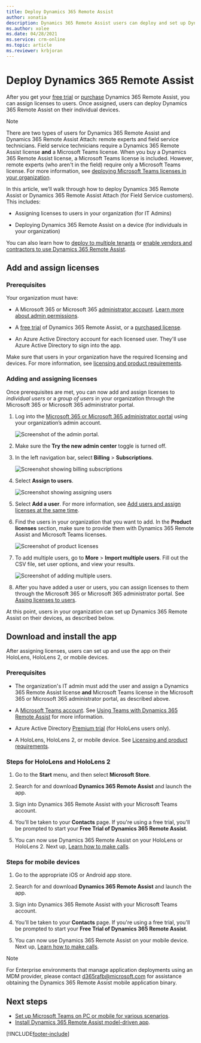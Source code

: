 ```yaml
---
title: Deploy Dynamics 365 Remote Assist
author: xonatia
description: Dynamics 365 Remote Assist users can deploy and set up Dynamics 365 Remote Assist on their devices. 
ms.author: xolee
ms.date: 04/28/2021
ms.service: crm-online
ms.topic: article
ms.reviewer: krbjoran
---
```

# Deploy Dynamics 365 Remote Assist

After you get your [free trial](try-remote-assist.md) or [purchase](buy-remote-assist.md) Dynamics 365 Remote Assist, you can assign licenses to users. Once assigned, users can deploy Dynamics 365 Remote Assist on their individual devices.

> [!Note]
> There are two types of users for Dynamics 365 Remote Assist and Dynamics 365 Remote Assist Attach: remote experts and field service technicians. Field service technicians require a Dynamics 365 Remote Assist license **and** a Microsoft Teams license. When you buy a Dynamics 365 Remote Assist license, a Microsoft Teams license is included. However, remote experts (who aren't in the field) require only a Microsoft Teams license. For more information, see [deploying Microsoft Teams licenses in your organization](https://docs.microsoft.com/dynamics365/mixed-reality/remote-assist/use-microsoft-teams-with-remote-assist).

In this article, we’ll walk through how to deploy Dynamics 365 Remote Assist or Dynamics 365 Remote Assist Attach (for Field Service customers). This includes:

-	Assigning licenses to users in your organization (for IT Admins)

-	Deploying Dynamics 365 Remote Assist on a device (for individuals in your organization) 

You can also learn how to [deploy to multiple tenants](multi-tenant-deployment.md) or [enable vendors and contractors to use Dynamics 365 Remote Assist](vendor-use-RA.md).

## Add and assign licenses

### Prerequisites

Your organization must have:

- A Microsoft 365 or Microsoft 365 [administrator account](https://www.microsoft.com/microsoft-365/business/office-365-administration). [Learn more about admin permissions](https://docs.microsoft.com/office365/admin/admin-overview/admin-overview?redirectSourcePath=%252farticle%252foffice-365-admin-overview-c7228a3e-061f-4575-b1ef-adf1d1669870&view=o365-worldwide). 

- A [free trial](try-remote-assist.md) of Dynamics 365 Remote Assist, or a [purchased license](buy-remote-assist.md). 

- An Azure Active Directory account for each licensed user. They'll use Azure Active Directory to sign into the app.

Make sure that users in your organization have the required licensing and devices. For more information, see [licensing and product requirements](https://docs.microsoft.com/dynamics365/mixed-reality/remote-assist/requirements).

### Adding and assigning licenses

Once prerequisites are met, you can now add and assign licenses to *individual users* or a *group of users* in your organization through the Microsoft 365 or Microsoft 365 administrator portal. 

1.	Log into the [Microsoft 365 or Microsoft 365 administrator portal](https://www.microsoft.com/microsoft-365/business/office-365-administration ) using your organization’s admin account.

    ![Screenshot of the admin portal.](./media/buy_1.png "Admin Portal")

2.	Make sure the **Try the new admin center** toggle is turned off.

3.	In the left navigation bar, select **Billing** > **Subscriptions**. 

    ![Screenshot showing billing subscriptions](./media/deploy_3.png "Billing subscriptions")

4.	Select **Assign to users**. 

    ![Screenshot showing assigning users](./media/deploy_4.png "Assign users")

5. Select **Add a user**. For more information, see [Add users and assign licenses at the same time](https://docs.microsoft.com/office365/admin/add-users/add-users?view=o365-worldwide).

6.	Find the users in your organization that you want to add. In the **Product licenses** section, make sure to provide them with Dynamics 365 Remote Assist and Microsoft Teams licenses. 

    ![Screenshot of product licenses](./media/deploy_6.png "Product licenses")

7. To add multiple users, go to **More** > **Import multiple users**. Fill out the CSV file, set user options, and view your results. 

    ![Screenshot of adding multiple users.](./media/deploy_7.png "Add multiple users")

8.	After you have added a user or users, you can assign licenses to them through the Microsoft 365 or Microsoft 365 administrator portal. See [Assing licenses to users](https://docs.microsoft.com/office365/admin/manage/assign-licenses-to-users?view=o365-worldwide).

At this point, users in your organization can set up Dynamics 365 Remote Assist on their devices, as described below. 


## Download and install the app

After assigning licenses, users can set up and use the app on their HoloLens, HoloLens 2, or mobile devices. 

### Prerequisites

- The organization's IT admin must add the user and assign a Dynamics 365 Remote Assist license **and** Microsoft Teams license in the Microsoft 365 or Microsoft 365 administrator portal, as described above. 

- A [Microsoft Teams account](https://teams.microsoft.com/start). See [Using Teams with Dynamics 365 Remote Assist](https://docs.microsoft.com/dynamics365/mixed-reality/remote-assist/use-microsoft-teams-with-remote-assist) for more information.

- Azure Active Directory [Premium trial](https://azure.microsoft.com/trial/get-started-active-directory/) (for HoloLens users only).

- A HoloLens, HoloLens 2, or mobile device. See [Licensing and product requirements](https://docs.microsoft.com/dynamics365/mixed-reality/remote-assist/requirements).

### Steps for HoloLens and HoloLens 2

1.	Go to the **Start** menu, and then select **Microsoft Store**. 

2.	Search for and download **Dynamics 365 Remote Assist** and launch the app.

3.	Sign into Dynamics 365 Remote Assist with your Microsoft Teams account. 

4.	You'll be taken to your **Contacts** page. If you're using a free trial, you'll be prompted to start your **Free Trial of Dynamics 365 Remote Assist**. 

5.	You can now use Dynamics 365 Remote Assist on your HoloLens or HoloLens 2. Next up, [Learn how to make calls](making-taking-calls-hololens.md). 

### Steps for mobile devices

1.	Go to the appropriate iOS or Android app store.

2.	Search for and download **Dynamics 365 Remote Assist** and launch the app.

3.	Sign into Dynamics 365 Remote Assist with your Microsoft Teams account. 

4.	You'll be taken to your **Contacts** page. If you're using a free trial, you'll be prompted to start your **Free Trial of Dynamics 365 Remote Assist**.

5.	You can now use Dynamics 365 Remote Assist on your mobile device. Next up, [Learn how to make calls](mobile-app/making-calls-with-ar.md). 

>[!Note]
> For Enterprise environments that manage application deployments using an MDM provider, please contact d365rafb@microsoft.com for assistance obtaining the Dynamics 365 Remote Assist mobile application binary.

## Next steps
- [Set up Microsoft Teams on PC or mobile for various scenarios](set-up-teams.md).
- [Install Dynamics 365 Remote Assist model-driven app](ra-webapp-install.md).


[!INCLUDE[footer-include](../includes/footer-banner.md)]
